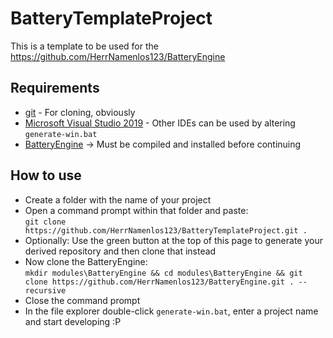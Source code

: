 # BatteryTemplateProject

This is a template to be used for the https://github.com/HerrNamenlos123/BatteryEngine

## Requirements

 - [git](https://git-scm.com/downloads) - For cloning, obviously
 - [Microsoft Visual Studio 2019](https://visualstudio.microsoft.com/de/downloads/) - Other IDEs can be used by altering `generate-win.bat`
 - [BatteryEngine](https://github.com/HerrNamenlos123/BatteryEngine) -> Must be compiled and installed before continuing

## How to use

 - Create a folder with the name of your project
 - Open a command prompt within that folder and paste:  
   `git clone https://github.com/HerrNamenlos123/BatteryTemplateProject.git .`
 - Optionally: Use the green button at the top of this page to generate your derived repository and then clone that instead
 - Now clone the BatteryEngine:  
   `mkdir modules\BatteryEngine && cd modules\BatteryEngine && git clone https://github.com/HerrNamenlos123/BatteryEngine.git . --recursive`
 - Close the command prompt
 - In the file explorer double-click `generate-win.bat`, enter a project name and start developing :P
